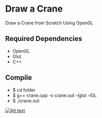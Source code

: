 # Draw a Crane

Draw a Crane from Scratch Using OpenGL

## Required Dependencies
 * OpenGL
 * Glut
 * C++

## Compile
 * $ cd folder
 * $ g++ crane.cpp -o crane.out -lglut -lGL
 * $ ./crane.out

[![Alt text](https://img.youtube.com/vi/qUto0i13Hcg/0.jpg)](https://www.youtube.com/watch?v=qUto0i13Hcg)